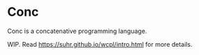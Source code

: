 # Conc

Conc is a concatenative programming language.

WIP. Read https://suhr.github.io/wcpl/intro.html for more details.
